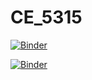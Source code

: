 # CE_5315

[![Binder](https://mybinder.org/badge_logo.svg)](https://mybinder.org/v2/gh/cadewooten20/CE_5315_Bonus/d5fbede8b798b4d64b8387333df95c3c4f2b05e9?filepath=Demos%2FCE_5315.ipynb)

[![Binder](https://mybinder.org/badge_logo.svg)](https://mybinder.org/v2/gh/cadewooten20/CE_5315_Bonus/f5e62d9bb0e157b7b06204e359f79ee705a02e57?filepath=Demos%2FCE_5315.ipynb)
